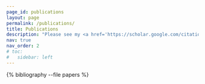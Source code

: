 ```yaml
---
page_id: publications
layout: page
permalink: /publications/
title: Publications
description: "Please see my <a href='https://scholar.google.com/citations?user=Zrd9pCMAAAAJ'>google scholar</a> for full paper list."
nav: true
nav_order: 2
# toc:
#   sidebar: left
---
```

<!-- _pages/publications.md -->
<!-- ## Preprints

<div class="publications">

{% bibliography --file preprints %}

</div>

## Journal and Conference Papers -->

<div class="publications">

{% bibliography --file papers %}

</div>
